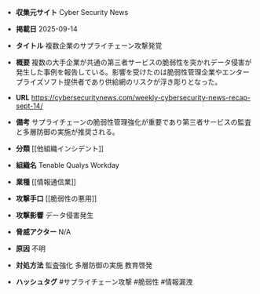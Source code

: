 - **収集元サイト**
Cyber Security News

- **掲載日**
2025-09-14

- **タイトル**
複数企業のサプライチェーン攻撃発覚

- **概要**
複数の大手企業が共通の第三者サービスの脆弱性を突かれデータ侵害が発生した事例を報告している。影響を受けたのは脆弱性管理企業やエンタープライズソフト提供者であり供給網のリスクが浮き彫りとなった。

- **URL**
https://cybersecuritynews.com/weekly-cybersecurity-news-recap-sept-14/

- **備考**
サプライチェーンの脆弱性管理強化が重要であり第三者サービスの監査と多層防御の実施が推奨される。

- **分類**
[[他組織インシデント]]

- **組織名**
Tenable Qualys Workday

- **業種**
[[情報通信業]]

- **攻撃手口**
[[脆弱性の悪用]]

- **攻撃影響**
データ侵害発生

- **脅威アクター**
N/A

- **原因**
不明

- **対処方法**
監査強化 多層防御の実施 教育啓発

- **ハッシュタグ**
#サプライチェーン攻撃 #脆弱性 #情報漏洩
